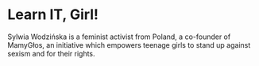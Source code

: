 # Learn IT, Girl!
Sylwia Wodzińska is a feminist activist from Poland, a co-founder of MamyGłos, an initiative which empowers teenage girls to stand up against sexism and for their rights. 
